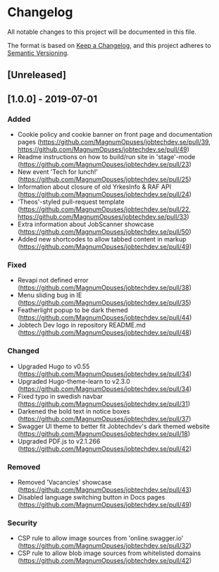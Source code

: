 # Changelog

All notable changes to this project will be documented in this file.

The format is based on [Keep a Changelog](https://keepachangelog.com/en/1.0.0/),
and this project adheres to [Semantic Versioning](https://semver.org/spec/v2.0.0.html).

## [Unreleased]

## [1.0.0] - 2019-07-01

### Added
- Cookie policy and cookie banner on front page and documentation pages (https://github.com/MagnumOpuses/jobtechdev.se/pull/39, https://github.com/MagnumOpuses/jobtechdev.se/pull/49)
- Readme instructions on how to build/run site in 'stage'-mode (https://github.com/MagnumOpuses/jobtechdev.se/pull/23)
- New event 'Tech for lunch!' (https://github.com/MagnumOpuses/jobtechdev.se/pull/25)
- Information about closure of old YrkesInfo & RAF API (https://github.com/MagnumOpuses/jobtechdev.se/pull/24)
- 'Theos'-styled pull-request template (https://github.com/MagnumOpuses/jobtechdev.se/pull/22, https://github.com/MagnumOpuses/jobtechdev.se/pull/33)
- Extra information about JobScanner showcase (https://github.com/MagnumOpuses/jobtechdev.se/pull/50)
- Added new shortcodes to allow tabbed content in markup (https://github.com/MagnumOpuses/jobtechdev.se/pull/49)

### Fixed
- Revapi not defined error (https://github.com/MagnumOpuses/jobtechdev.se/pull/38)
- Menu sliding bug in IE (https://github.com/MagnumOpuses/jobtechdev.se/pull/35)
- Featherlight popup to be dark themed (https://github.com/MagnumOpuses/jobtechdev.se/pull/44)
- Jobtech Dev logo in repository README.md (https://github.com/MagnumOpuses/jobtechdev.se/pull/48)

### Changed
- Upgraded Hugo to v0.55 (https://github.com/MagnumOpuses/jobtechdev.se/pull/34)
- Upgraded Hugo-theme-learn to v2.3.0 (https://github.com/MagnumOpuses/jobtechdev.se/pull/34)
- Fixed typo in swedish navbar (https://github.com/MagnumOpuses/jobtechdev.se/pull/31)
- Darkened the bold text in notice boxes (https://github.com/MagnumOpuses/jobtechdev.se/pull/37)
- Swagger UI theme to better fit Jobtechdev's dark themed website (https://github.com/MagnumOpuses/jobtechdev.se/pull/18)
- Upgraded PDF.js to v2.1.266 (https://github.com/MagnumOpuses/jobtechdev.se/pull/42)

### Removed
- Removed 'Vacancies' showcase (https://github.com/MagnumOpuses/jobtechdev.se/pull/43)
- Disabled language switching button in Docs pages (https://github.com/MagnumOpuses/jobtechdev.se/pull/49)

### Security
- CSP rule to allow image sources from 'online.swagger.io' (https://github.com/MagnumOpuses/jobtechdev.se/pull/32)
- CSP rule to allow blob image sources from whitelisted domains (https://github.com/MagnumOpuses/jobtechdev.se/pull/42)
